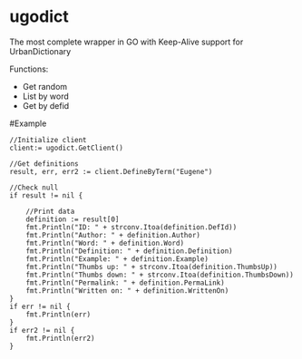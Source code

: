 # ugodict
The most complete wrapper in GO with Keep-Alive support for UrbanDictionary

Functions:
- Get random
- List by word
- Get by defid


#Example
```
//Initialize client
client:= ugodict.GetClient()

//Get definitions
result, err, err2 := client.DefineByTerm("Eugene")

//Check null
if result != nil {
    
    //Print data
    definition := result[0]
    fmt.Println("ID: " + strconv.Itoa(definition.DefId))
    fmt.Println("Author: " + definition.Author)
    fmt.Println("Word: " + definition.Word)
    fmt.Println("Definition: " + definition.Definition)
    fmt.Println("Example: " + definition.Example)
    fmt.Println("Thumbs up: " + strconv.Itoa(definition.ThumbsUp))
    fmt.Println("Thumbs down: " + strconv.Itoa(definition.ThumbsDown))
    fmt.Println("Permalink: " + definition.PermaLink)
    fmt.Println("Written on: " + definition.WrittenOn)
}
if err != nil {
	fmt.Println(err)
}
if err2 != nil {
	fmt.Println(err2)
}
```
